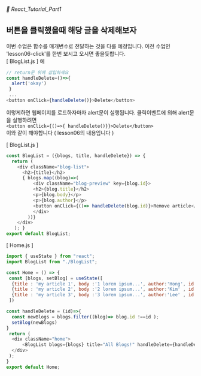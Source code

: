 ###### 🌵 React_Tutorial_Part1

## 버튼을 클릭했을때 해당 글을 삭제해보자   

이번 수업은 함수를 매개변수로 전달하는 것을 다룰 예정입니다. 이전 수업인 'lesson06-click'를 한번 보시고 오시면 좋을듯합니다.   
[ BlogList.js ] 에 
``` javascript 
// return문 위에 삽입하세요 
const handleDelete=()=>{
  alert('okay')
 } 
 ...
<button onClick={handleDelete()}>Delete</button> 
```  
이렇게하면 웹페이지를 로드하자마자 alert문이 실행됩니다. 클릭이벤트에 의해 alert문을 실행하려면   
``` <button onClick={()=>{ handleDelete()}}>Delete</button>  ```   
이와 같이 해야합니다 ( lesson06의 내용입니다 ) 









[ BlogList.js ]
``` javascript
const BlogList = ({blogs, title, handleDelete}) => {
  return ( 
    <div className="blog-list">
      <h2>{title}</h2>
      { blogs.map((blog)=>(
          <div className="blog-preview" key={blog.id}> 
          <h2>{blog.title}</h2>
          <p>{blog.body}</p>
          <p>{blog.author}</p>
          <button onClick={()=> handleDelete(blog.id)}>Remove article</button>
          </div>
        ))}
    </div>
   ); }
export default BlogList;
```   
[ Home.js ]

``` javascript 
import { useState } from "react"; 
import BlogList from "./BlogList";

const Home = () => {
 const [blogs, setBlog] = useState([
  {title : 'my article 1', body :'1 lorem ipsum...', author:'Hong', id:1},
  {title : 'my article 2', body :'2 lorem ipsum...', author:'Kim' , id:2},
  {title : 'my article 3', body :'3 lorem ipsum...', author:'Lee' , id:3}
 ])

const handleDelete = (id)=>{
  const newBlogs = blogs.filter((blog)=> blog.id !==id );
  setBlog(newBlogs)
}
 return ( 
  <div className="home">
      <BlogList blogs={blogs} title="All Blogs!" handleDelete={handleDelete}/>
  </div>
 );
}
export default Home;

```  

